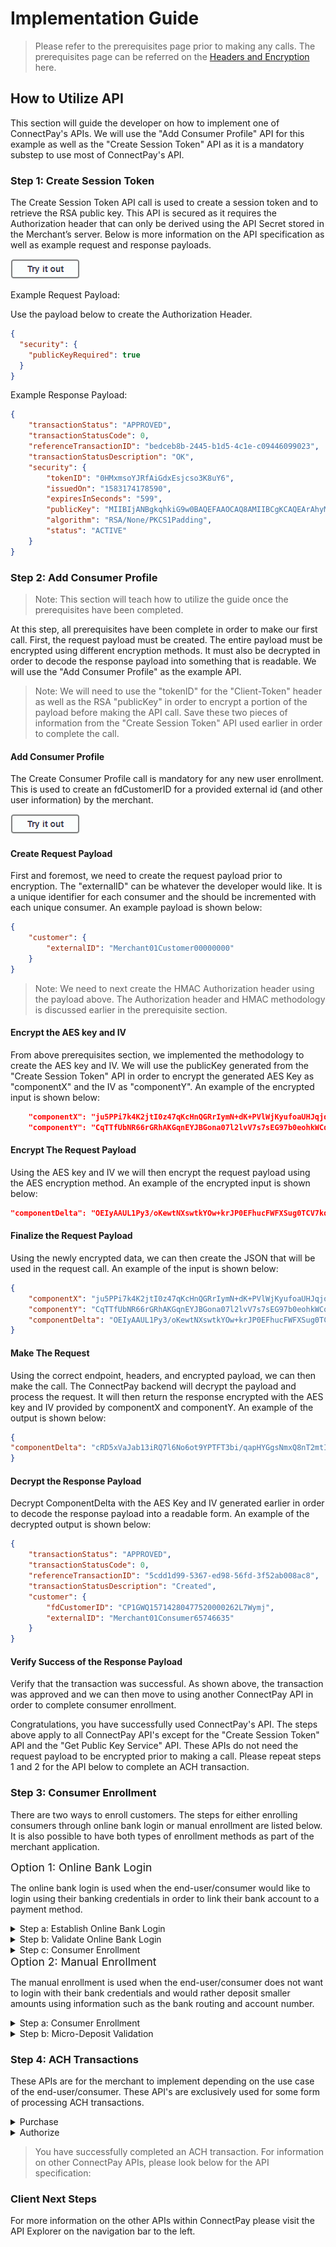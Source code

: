 # Implementation Guide  
> Please refer to the prerequisites page prior to making any calls. The prerequisites page can be referred on the [Headers and Encryption](https://qa-developer.fiserv.com/product/ConnectPay/docs/?path=./docs/headersencryptiondecryption.md&branch=develop) here.

## How to Utilize API
This section will guide the developer on how to implement one of ConnectPay's APIs. We will use the "Add Consumer Profile" API for this example as well as the "Create Session Token" API as it is a mandatory substep to use most of ConnectPay's API.

###  Step 1: Create Session Token
<p>
The Create Session Token API call is used to create a session token and to retrieve the RSA public key. This API is secured as it requires the Authorization header that can only be derived using the API Secret stored in the Merchant’s server. Below is more information on the API specification as well as example request and response payloads. <p>

[![](/assets/images/button.png '')](https://qa-developer.fiserv.com/product/ConnectPay/api/?type=post&path=/security/createsessiontoken&branch=develop&version=1.0.0)


Example Request Payload:

Use the payload below to create the Authorization Header.
```json
{
  "security": {
    "publicKeyRequired": true
  }
}
```

Example Response Payload:
```json
{
    "transactionStatus": "APPROVED",
    "transactionStatusCode": 0,
    "referenceTransactionID": "bedceb8b-2445-b1d5-4c1e-c09446099023",
    "transactionStatusDescription": "OK",
    "security": {
        "tokenID": "0HMxmsoYJRfAiGdxEsjcso3K8uY6",
        "issuedOn": "1583174178590",
        "expiresInSeconds": "599",
        "publicKey": "MIIBIjANBgkqhkiG9w0BAQEFAAOCAQ8AMIIBCgKCAQEArAhyMQmqTL798rKAixN9jtnp4SFF5PVpqc/HKNprSSoaANsnpJLSTRLFMCuQIa2dcgFZM+nSPvSCGowD65/tMWBHTWfeXiSV1xWmhPdEQRocmUaRp3HoEO3RU1n5os9jQLMGEcyxopgtTvUydJSrjLWNGcC9UC50HIEBEOBqycRvqlI/oRO1oBIx8UPAe/dGKTO8Bx8f6J4Lyi5ilW0gFFYSni/Krg/fMrxu6luyGmBOr2H9zy6fv+8dLQd0LEoOAaZ/2RLfcTPnheyV7eUOvOS4DGISiQBRpXyu9Zlo1B3GbiXX8NkfCo2ByDq+6gELji7Tr+gT+zuj+5H12eQIDAQAB",
        "algorithm": "RSA/None/PKCS1Padding",
        "status": "ACTIVE"
    }
}
```
### Step 2: Add Consumer Profile
> Note: This section will teach how to utilize the guide once the prerequisites have been completed.

At this step, all prerequisites have been complete in order to make our first call. First, the request payload must be created. The entire payload must be encrypted using different encryption methods. It must also be decrypted in order to decode the response payload into something that is readable. We will use the "Add Consumer Profile" as the example API. 

> Note: We will need to use the "tokenID" for the "Client-Token" header as well as the RSA "publicKey" in order to encrypt a portion of the payload before making the API call. Save these two pieces of information from the "Create Session Token" API used earlier in order to complete the call.


#### Add Consumer Profile
The Create Consumer Profile call is mandatory for any new user enrollment. This is used to create an fdCustomerID for a provided external id (and other user information) by the merchant. <p>

[![](/assets/images/button.png '')](https://qa-developer.fiserv.com/product/ConnectPay/api/?type=post&path=/consumerprofile/add&branch=develop&version=1.0.0)

#### Create Request Payload
First and foremost, we need to create the request payload prior to encryption. The "externalID" can be whatever the developer would like. It is a unique identifier for each consumer and the should be incremented with each unique consumer. An example payload is shown below:
```json
{
    "customer": {
        "externalID": "Merchant01Customer00000000"
    }
}
```

>Note: We need to next create the HMAC Authorization header using the payload above. The Authorization header and HMAC methodology is discussed earlier in the prerequisite section.

#### Encrypt the AES key and IV
From above prerequisites section, we implemented the methodology to create the AES key and IV. We will use the publicKey generated from the "Create Session Token" API in order to encrypt the generated AES Key as "componentX" and the IV as "componentY". An example of the encrypted input is shown below:
```json
    "componentX": "ju5PPi7k4K2jtI0z47qKcHnQGRrIymN+dK+PVlWjKyufoaUHJqjqOAbjsQZ0q3sLciBkEVWm5jGbWQoGf2e9Us+yfYu8ua2hz3wOIRSymHdx8qKuoexQiKhLWnp/GAL0+TIdzb/CvNijuJkOe1XSzEoFdFjYgRNMV8LJM3G/izn48kZm9gexM/iJenJyzwFoqXJc7EcWrC3C0RlkBF5jTgZzTGCvBpxDq4pw3CjFDsGvFy5Gg26B1KRcRDctrFpLV697QAW//hWyS91NYB68S3TIo/B6/LfUjj9bOY3fM+i+5BY2oV7zbLLyvA+CKfLFRBoXtevfBJyndrUDFD0EBA==",
    "componentY": "CqTTfUbNR66rGRhAKGqnEYJBGona07l2lvV7s7sEG97b0eohkWCqcw/XhCSy2+A6rYxhhuvvQ+orjfmCzssIl4Uz+4gu3GE3lfMGeykjRuhipyV+fjnjOBcw/VDOg3IXffr4Oe/isRYTZ5gp0uht89Rpu9VXfWktKH5uEJiZdNyD9TY+xZ2Ekwc6trDjTSFPbxVNaITJGqMBFsuWXGcHvaqoo6bC7Q9r/pVsUHq5KDdoi0zuW+xBilMxk/hZE8fBifXkUZ+KGGibyHlseh/uH9U32UHgvyVSsiUjI1j44WNulRnvfN7Mi5HozJTiYbX2iGrL5QQLKkQIWQPWV37VgQ=="
```

#### Encrypt The Request Payload
Using the AES key and IV we will then encrypt the request payload using the AES encryption method. An example of the encrypted input is shown below:
```json
"componentDelta": "OEIyAAUL1Py3/oKewtNXswtkYOw+krJP0EFhucFWFXSug0TCV7kqL67Mk5PTzVqNWTAyPl0lK6ac2EBK3kxskC6WpzpJI4qSv7/9JSfQ7zAYUiKAKPobIXpHAJ7BuHSMlMkv/6UTJvdIRsgDaqfAbD5pqG5KDbRzXpzmLIpVJnGyPCkwwm+F36wGbe1ccuvzDHNL77e6XSmm2LpzO/NAGJRjMGXdLQ9XKFvjr/gK0ruO2gdqglomlvy3MG8BSvLCAYkOL1CAB4wF8ovsfpOAAV92KRdqxeMISntCc0/Fxg7fs9JILmn4ZkgiSgha1CsN"
```

#### Finalize the Request Payload
Using the newly encrypted data, we can then create the JSON that will be used in the request call. An example of the input is shown below:
```json
{
    "componentX": "ju5PPi7k4K2jtI0z47qKcHnQGRrIymN+dK+PVlWjKyufoaUHJqjqOAbjsQZ0q3sLciBkEVWm5jGbWQoGf2e9Us+yfYu8ua2hz3wOIRSymHdx8qKuoexQiKhLWnp/GAL0+TIdzb/CvNijuJkOe1XSzEoFdFjYgRNMV8LJM3G/izn48kZm9gexM/iJenJyzwFoqXJc7EcWrC3C0RlkBF5jTgZzTGCvBpxDq4pw3CjFDsGvFy5Gg26B1KRcRDctrFpLV697QAW//hWyS91NYB68S3TIo/B6/LfUjj9bOY3fM+i+5BY2oV7zbLLyvA+CKfLFRBoXtevfBJyndrUDFD0EBA==",
    "componentY": "CqTTfUbNR66rGRhAKGqnEYJBGona07l2lvV7s7sEG97b0eohkWCqcw/XhCSy2+A6rYxhhuvvQ+orjfmCzssIl4Uz+4gu3GE3lfMGeykjRuhipyV+fjnjOBcw/VDOg3IXffr4Oe/isRYTZ5gp0uht89Rpu9VXfWktKH5uEJiZdNyD9TY+xZ2Ekwc6trDjTSFPbxVNaITJGqMBFsuWXGcHvaqoo6bC7Q9r/pVsUHq5KDdoi0zuW+xBilMxk/hZE8fBifXkUZ+KGGibyHlseh/uH9U32UHgvyVSsiUjI1j44WNulRnvfN7Mi5HozJTiYbX2iGrL5QQLKkQIWQPWV37VgQ==",
    "componentDelta": "OEIyAAUL1Py3/oKewtNXswtkYOw+krJP0EFhucFWFXSug0TCV7kqL67Mk5PTzVqNWTAyPl0lK6ac2EBK3kxskC6WpzpJI4qSv7/9JSfQ7zAYUiKAKPobIXpHAJ7BuHSMlMkv/6UTJvdIRsgDaqfAbD5pqG5KDbRzXpzmLIpVJnGyPCkwwm+F36wGbe1ccuvzDHNL77e6XSmm2LpzO/NAGJRjMGXdLQ9XKFvjr/gK0ruO2gdqglomlvy3MG8BSvLCAYkOL1CAB4wF8ovsfpOAAV92KRdqxeMISntCc0/Fxg7fs9JILmn4ZkgiSgha1CsN"
}
```

#### Make The Request
Using the correct endpoint, headers, and encrypted payload, we can then make the call. The ConnectPay backend will decrypt the payload and process the request. It will then return the response encrypted with the AES key and IV provided by componentX and componentY. An example of the output is shown below:
```json
{
"componentDelta": "cRD5xVaJab13iRQ7l6No6ot9YPTFT3bi/qapHYGgsNmxQ8nT2mtIz7uLLHz5kdp5JEmDjiP1dXMNPg8jP5rIZQf/5dtMfFLq7YL7FQY/boTsd7BoJg7reDeeAk6l9+76gaSAZMIRJGYS4fhy1bgClx2jIeWo4fLlfildeHnghCU1ElR8XhFi3oyd8hU+YEpDENP5IJJMVxjnYChuFX8paVy/SAYFMESBXSTIgPi6Y/kJc/bswlxaa9Yei4GnD+Ny1laVs4HqJp32JJ+NHJIYdZr5117AY0JJxJ9oudnkK6J8oPnnXhLCBGxNCRDJG3AVLRxDnQcds/cSiwAVREHr4nn848IEsUb27wJR7SiDxVaELxme9CNZ1dB0tPYQ1wux3ymWtnUgLfVRFsHH3EeucbHv8uIc8dxcwxZReROzVS8="
}
```

#### Decrypt the Response Payload
Decrypt ComponentDelta with the AES Key and IV generated earlier in order to decode the response payload into a readable form. An example of the decrypted output is shown below:
```json
{
    "transactionStatus": "APPROVED",
    "transactionStatusCode": 0,
    "referenceTransactionID": "5cdd1d99-5367-ed98-56fd-3f52ab008ac8",
    "transactionStatusDescription": "Created",
    "customer": {
        "fdCustomerID": "CP1GWQ15714280477520000262L7Wymj",
        "externalID": "Merchant01Consumer65746635"
    }
}
```

#### Verify Success of the Response Payload
Verify that the transaction was successful. As shown above, the transaction was approved and we can then move to using another ConnectPay API in order to complete consumer enrollment.

Congratulations, you have successfully used ConnectPay's API. The steps above apply to all ConnectPay API's except for the "Create Session Token" API and the "Get Public Key Service" API. These APIs do not need the request payload to be encrypted prior to making a call. Please repeat steps 1 and 2 for the API below to complete an ACH transaction.

### Step 3: Consumer Enrollment
There are two ways to enroll customers. The steps for either enrolling consumers through online bank login or manual enrollment are listed below. It is also possible to have both types of enrollment methods as part of the merchant application. 

<!--
type: tab
titles: Online Bank Login, Manual Enrollment
-->

<span style="font-size: 1.25em; color: var(--bs-heading-color)">
Option 1: Online Bank Login
</span>

The online bank login is used when the end-user/consumer would like to login using their banking credentials in order to link their bank account to a payment method.
<details>
<summary>Step a: Establish Online Bank Login</summary>
<br>
Use this as the first step in online bank login process. The output from this service needs to be passed to online bank login processor to initiate the bank login IFRAME.<p>

[![](/assets/images/button.png '')](https://qa-developer.fiserv.com/product/ConnectPay/api/?type=post&path=/onlinebanklogin/establish&branch=develop&version=1.0.0)
</details>

<details>
<summary>Step b: Validate Online Bank Login</summary>
<br>
Use this method to after consumer has completed bank selection process, to pull all consumer information available on bank records to be displayed on consumer’s screen Consumer can view and edit the enrollment form prepopulated with the data from above step. Bank information is the only set of fields which should be not editable. <p>

[![](/assets/images/button.png '')](https://qa-developer.fiserv.com/product/ConnectPay/api/?type=post&path=/onlinebanklogin/validate&branch=develop&version=1.0.0)
</details>
<details>
<summary>Step c: Consumer Enrollment</summary>
<br>
The Consumer Enrollment call is for any new consumer enrollment purpose. This is used to perform a ConnectPay enrollment process for a provided consumer details payload. This API is secured, as it requires the Authorization header that can only be derived using the API Secret stored in the Merchant’s web server. <p>

[![](/assets/images/button.png '')](https://qa-developer.fiserv.com/product/ConnectPay/api/?type=post&path=/consumerprofile/enrollment&branch=develop&version=1.0.0)
</details>

<!--
type: tab
-->

<span style="font-size: 1.25em; color: var(--bs-heading-color)">
Option 2: Manual Enrollment
</span>

The manual enrollment is used when the end-user/consumer does not want to login with their bank credentials and would rather deposit smaller amounts using information such as the bank routing and account number.
<details>
<summary>Step a: Consumer Enrollment</summary>
<br>
The Consumer Enrollment call is for any new consumer enrollment purpose. This is used to perform a ConnectPay enrollment process for a provided consumer details payload. This API is secured, as it requires the Authorization header that can only be derived using the API Secret stored in the Merchant’s web server. <p>

[![](/assets/images/button.png '')](https://qa-developer.fiserv.com/product/ConnectPay/api/?type=post&path=/consumerprofile/enrollment&branch=develop&version=1.0.0)
</details>

<details>
<summary>Step b: Micro-Deposit Validation</summary>
<br>
Use this method to complete micro deposit validation to authenticate your bank account after a manual enrollment.ConnectPayAPI Direct Integration Guide. Kindly note it might take a few days for the micro deposits to appear on your bank account. Once bank account is successfully authenticated, the ACH payment option gets activated for transaction. For MAS to ConnectPayAPI Server call, MAS needs to pass the fdAccountID in payload request. <p>

[![](/assets/images/button.png '')]()
</details>

<!-- type: tab-end -->


### Step 4: ACH Transactions
These APIs are for the merchant to implement depending on the use case of the end-user/consumer. These API's are exclusively used for some form of processing ACH transactions.
<details>
<summary>Purchase</summary>
<br>
Merchants who want to process ACH Transactions through FirstAPI must make server-to-server calls and pass necessary encrypted payload as required for that particular case. Use this to initiate purchase/sale transaction request where final amount is known. <p>

[![](/assets/images/button.png '')](https://qa-developer.fiserv.com/product/ConnectPay/api/?type=post&path=/transaction/purchase&branch=develop&version=1.0.0)
</details>

<details>
<summary>Authorize</summary>
<br>
Merchants who want to process ACH Transactions through FirstAPI must make server-to-server calls and pass necessary encrypted payload as required for that particular case. Use this to initiate purchase/sale transaction request where final amount is known. <p>

[![](/assets/images/button.png '')](https://qa-developer.fiserv.com/product/ConnectPay/api/?type=post&path=/transaction/authorize&branch=develop&version=1.0.0)
</details>

>You have successfully completed an ACH transaction. For information on other ConnectPay APIs, please look below for the API specification:


### Client Next Steps
  
For more information on the other APIs within ConnectPay please visit the API Explorer on the navigation bar to the left.